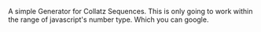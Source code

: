 A simple Generator for Collatz Sequences. This is only going to work within the range of javascript's number type. Which you can google. 